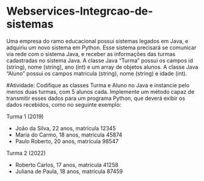 # Webservices-Integrcao-de-sistemas
Uma empresa do ramo educacional possui sistemas legados em Java, e adquiriu um novo sistema em Python. Esse sistema precisará se comunicar via rede com o sistema Java, e receber as informações das turmas cadastradas no sistema Java.
A classe Java “Turma” possui os campos id (string), nome (string), ano (int) e um array de objetos alunos.
A classe Java “Aluno” possui os campos matricula (string), nome (string) e idade (int).

#Atividade:
Codifique as classes Turma e Aluno no Java e instancie pelo menos duas turmas, com 5 alunos cada. Implemente um método capaz de transmitir esses dados para um programa Python, que deverá exibir os dados recebidos, como no seguinte exemplo:

Turma 1 (2019)
- João da Silva, 22 anos, matrícula 12345
- Maria do Carmo, 18 anos, matrícula 45874
- Paulo Roberto, 20 anos, matrícula 98547

Turma 2 (2022)
- Roberto Carlos, 17 anos, matrícula 41258
- Juliana de Paula, 18 anos, matrícula 87459
